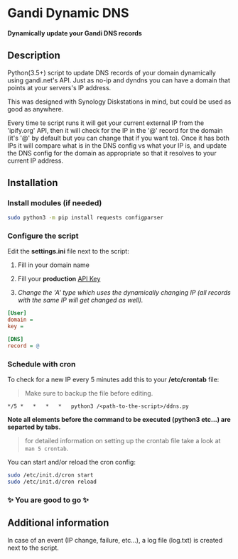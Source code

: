 # Gandi Dynamic DNS
#### Dynamically update your Gandi DNS records

## Description
Python(3.5+) script to update DNS records of your domain dynamically using gandi.net's API. Just as no-ip and dyndns you can have a domain that points at your servers's IP address.

This was designed with Synology Diskstations in mind, but could be used as good as anywhere.

Every time te script runs it will get your current external IP from the 'ipify.org' API, then it will check for the IP in the '@' record for the domain (it's '@' by default but you can change that if you want to). Once it has both IPs it will compare what is in the DNS config vs what your IP is, and update the DNS config for the domain as appropriate so that it resolves to your current IP address.

## Installation
### Install modules (if needed)
```bash
sudo python3 -m pip install requests configparser
```

### Configure the script
Edit the **settings.ini** file next to the script:
1. Fill in your domain name
2. Fill your **production** [API Key](https://www.gandi.net/admin/apixml/)

3. *Change the 'A' type which uses the dynamically changing IP (all records with the same IP will get changed as well).*

```ini
[User]
domain =
key =

[DNS]
record = @
```

### Schedule with cron
To check for a new IP every 5 minutes add this to your **/etc/crontab** file:
> Make sure to backup the file before editing.

```text
*/5	*	*	*	*	python3 /<path-to-the-script>/ddns.py
```
**Note all elements before the command to be executed (python3 etc...) are separted by tabs.**
> for detailed information on setting up the crontab file take a look at `man 5 crontab`.

You can start and/or reload the cron config:
```bash
sudo /etc/init.d/cron start
sudo /etc/init.d/cron reload
```

### :sparkles: You are good to go :sparkles:

## Additional information
In case of an event (IP change, failure, etc...), a log file (log.txt) is created next to the script.
